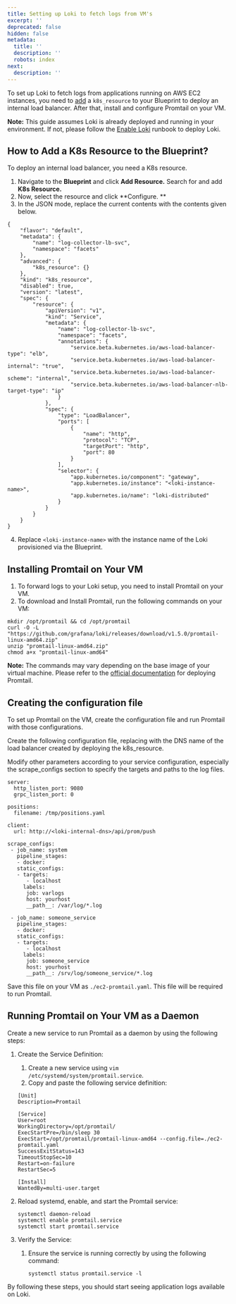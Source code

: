 ```yaml
---
title: Setting up Loki to fetch logs from VM's
excerpt: ''
deprecated: false
hidden: false
metadata:
  title: ''
  description: ''
  robots: index
next:
  description: ''
---
```

To set up Loki to fetch logs from applications running on AWS EC2 instances, you need to [add](doc:adding-resources) a `k8s_resource` to your Blueprint to deploy an internal load balancer. After that, install and configure Promtail on your VM.

**Note:** This guide assumes Loki is already deployed and running in your environment. If not, please follow the [Enable Loki](https://doc.clickup.com/3443930/p/h/3936u-49324/be9c419e59e515e) runbook to deploy Loki.

## How to Add a K8s Resource to the Blueprint?

To deploy an internal load balancer, you need a K8s resource.

1. Navigate to the **Blueprint** and click **Add Resource.** Search for and add **K8s Resource.**
2. Now, select the resource and click **Configure. **
3. In the JSON mode, replace the current contents with the contents given below.

```
{
	"flavor": "default",
	"metadata": {
		"name": "log-collector-lb-svc",
		"namespace": "facets"
	},
	"advanced": {
		"k8s_resource": {}
	},
	"kind": "k8s_resource",
	"disabled": true,
	"version": "latest",
	"spec": {
		"resource": {
			"apiVersion": "v1",
			"kind": "Service",
			"metadata": {
				"name": "log-collector-lb-svc",
				"namespace": "facets",
				"annotations": {
					"service.beta.kubernetes.io/aws-load-balancer-type": "elb",
					"service.beta.kubernetes.io/aws-load-balancer-internal": "true",
					"service.beta.kubernetes.io/aws-load-balancer-scheme": "internal",
					"service.beta.kubernetes.io/aws-load-balancer-nlb-target-type": "ip"
				}
			},
			"spec": {
				"type": "LoadBalancer",
				"ports": [
					{
						"name": "http",
						"protocol": "TCP",
						"targetPort": "http",
						"port": 80
					}
				],
				"selector": {
					"app.kubernetes.io/component": "gateway",
					"app.kubernetes.io/instance": "<loki-instance-name>",
					"app.kubernetes.io/name": "loki-distributed"
				}
			}
		}
	}
}
```

4. Replace `<loki-instance-name>` with the instance name of the Loki provisioned via the Blueprint.

## Installing Promtail on Your VM

1. To forward logs to your Loki setup, you need to install Promtail on your VM.
2. To download and Install Promtail, run the following commands on your VM:

```
mkdir /opt/promtail && cd /opt/promtail
curl -O -L "https://github.com/grafana/loki/releases/download/v1.5.0/promtail-linux-amd64.zip"
unzip "promtail-linux-amd64.zip"
chmod a+x "promtail-linux-amd64"
```

**Note:** The commands may vary depending on the base image of your virtual machine. Please refer to the [official documentation](https://grafana.com/docs/loki/latest/send-data/promtail/installation/) for deploying Promtail.

## Creating the configuration file

To set up Promtail on the VM, create the configuration file and run Promtail with those configurations.

Create the following configuration file, replacing <loki-internal-dns> with the DNS name of the load balancer created by deploying the k8s_resource. 

Modify other parameters according to your service configuration, especially the scrape_configs section to specify the targets and paths to the log files.

```
server:
  http_listen_port: 9080
  grpc_listen_port: 0

positions:
  filename: /tmp/positions.yaml

client:
  url: http://<loki-internal-dns>/api/prom/push

scrape_configs:
 - job_name: system
   pipeline_stages:
   - docker:
   static_configs:
   - targets:
      - localhost
     labels:
      job: varlogs
      host: yourhost
      __path__: /var/log/*.log

 - job_name: someone_service
   pipeline_stages:
   - docker:
   static_configs:
   - targets:
      - localhost
     labels:
      job: someone_service
      host: yourhost
      __path__: /srv/log/someone_service/*.log

```

Save this file on your VM as `./ec2-promtail.yaml`. This file will be required to run Promtail.

## Running Promtail on Your VM as a Daemon

Create a new service to run Promtail as a daemon by using the following steps:

1. Create the Service Definition:

   1. Create a new service using `vim /etc/systemd/system/promtail.service`.
   2. Copy and paste the following service definition:

   ```
   [Unit]
   Description=Promtail

   [Service]
   User=root
   WorkingDirectory=/opt/promtail/
   ExecStartPre=/bin/sleep 30
   ExecStart=/opt/promtail/promtail-linux-amd64 --config.file=./ec2-promtail.yaml
   SuccessExitStatus=143
   TimeoutStopSec=10
   Restart=on-failure
   RestartSec=5

   [Install]
   WantedBy=multi-user.target

   ```
2. Reload systemd, enable, and start the Promtail service:
   ```
   systemctl daemon-reload
   systemctl enable promtail.service
   systemctl start promtail.service
   ```
3. Verify the Service:
   1. Ensure the service is running correctly by using the following command:
      ```
      systemctl status promtail.service -l
      ```

By following these steps, you should start seeing application logs available on Loki.